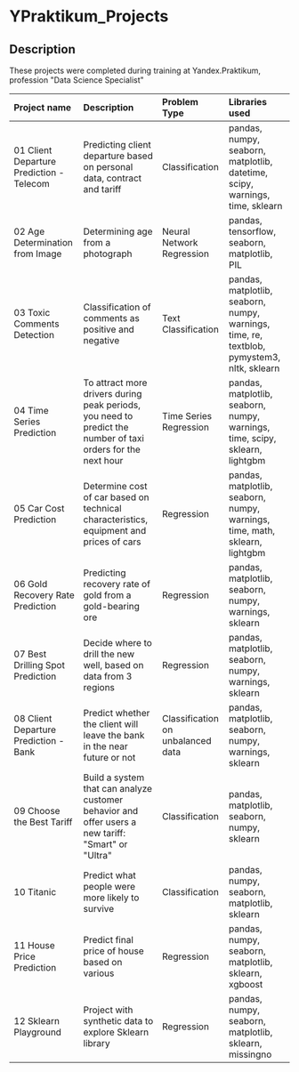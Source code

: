 # YPraktikum_Projects


## Description

These projects were completed during training at Yandex.Praktikum, profession "Data Science Specialist"


| Project name | Description | Problem Type | Libraries used
| :---------------------- | :---------------------- | :---------------------- | :---------------------- |
| 01 Client Departure Prediction - Telecom | Predicting client departure based on personal data, contract and tariff | Classification | pandas, numpy, seaborn, matplotlib, datetime, scipy, warnings, time, sklearn
| 02 Age Determination from Image | Determining age from a photograph | Neural Network Regression | pandas, tensorflow, seaborn, matplotlib, PIL
| 03 Toxic Comments Detection |  Classification of comments as positive and negative | Text Classification | pandas, matplotlib, seaborn, numpy, warnings, time, re, textblob, pymystem3, nltk, sklearn
| 04 Time Series Prediction |  To attract more drivers during peak periods, you need to predict the number of taxi orders for the next hour | Time Series Regression | pandas, matplotlib, seaborn, numpy, warnings, time, scipy, sklearn, lightgbm
| 05 Car Cost Prediction |  Determine cost of car based on technical characteristics, equipment and prices of cars | Regression | pandas, matplotlib, seaborn, numpy, warnings, time, math, sklearn, lightgbm
| 06 Gold Recovery Rate Prediction | Predicting recovery rate of gold from a gold-bearing ore | Regression | pandas, matplotlib, seaborn, numpy, warnings, sklearn
| 07 Best Drilling Spot Prediction | Decide where to drill the new well, based on data from 3 regions | Regression | pandas, matplotlib, seaborn, numpy, warnings, sklearn
| 08 Client Departure Prediction - Bank | Predict whether the client will leave the bank in the near future or not | Classification on unbalanced data | pandas, matplotlib, seaborn, numpy, warnings, sklearn
| 09 Choose the Best Tariff | Build a system that can analyze customer behavior and offer users a new tariff: "Smart" or "Ultra" | Classification | pandas, matplotlib, seaborn, numpy, sklearn
| 10 Titanic | Predict what people were more likely to survive | Classification | pandas, numpy, seaborn, matplotlib, sklearn
| 11 House Price Prediction | Predict final price of house based on various | Regression | pandas, numpy, seaborn, matplotlib, sklearn, xgboost
| 12 Sklearn Playground |  Project with synthetic data to explore Sklearn library | Regression | pandas, numpy, seaborn, matplotlib, sklearn, missingno
